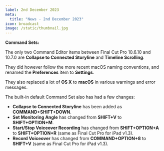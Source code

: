 ```yaml
---
label: 2nd December 2023
meta:
  title: "News - 2nd December 2023"
icon: broadcast
image: /static/thumbnail.jpg
---
```


**Command Sets:**

The only two Command Editor items between Final Cut Pro 10.6.10 and 10.7.0 are **Collapse to Connected Storyline** and **Timeline Scrolling**.

They did however follow the more recent macOS naming conventions, and renamed the **Preferences** item to **Settings**.

They also replaced a lot of **OS X** to **macOS** in various warnings and error messages.

The built-in default Command Set also has had a few changes:

- **Collapse to Connected Storyline** has been added as **COMMAND+SHIFT+DOWN**.
- **Set Monitoring Angle** has changed from **SHIFT+V** to **SHIFT+OPTION+M**.
- **Start/Stop Voiceover Recording** has changed from **SHIFT+OPTION+A** to **SHIFT+OPTION+R** (same as Final Cut Pro for iPad v1.3).
- **Record Voiceover** has changed from **COMMAND+OPTION+8** to **SHIFT+V** (same as Final Cut Pro for iPad v1.3).